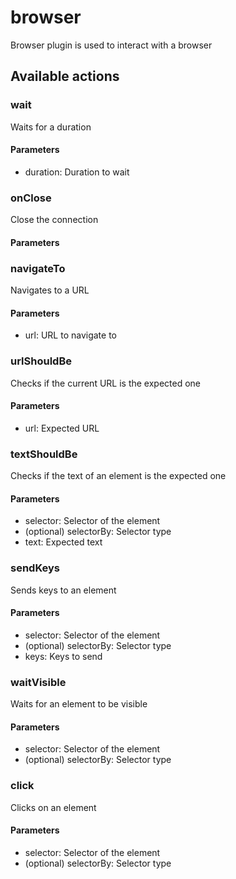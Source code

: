 # browser
Browser plugin is used to interact with a browser
## Available actions
### wait
Waits for a duration
#### Parameters
- duration: Duration to wait
### onClose
Close the connection
#### Parameters
### navigateTo
Navigates to a URL
#### Parameters
- url: URL to navigate to
### urlShouldBe
Checks if the current URL is the expected one
#### Parameters
- url: Expected URL
### textShouldBe
Checks if the text of an element is the expected one
#### Parameters
- selector: Selector of the element
-  (optional) selectorBy: Selector type
- text: Expected text
### sendKeys
Sends keys to an element
#### Parameters
- selector: Selector of the element
-  (optional) selectorBy: Selector type
- keys: Keys to send
### waitVisible
Waits for an element to be visible
#### Parameters
- selector: Selector of the element
-  (optional) selectorBy: Selector type
### click
Clicks on an element
#### Parameters
- selector: Selector of the element
-  (optional) selectorBy: Selector type
